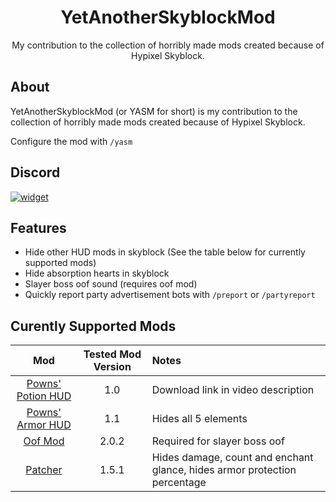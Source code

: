 <div align="center">
  
# YetAnotherSkyblockMod

My contribution to the collection of horribly made mods created because of Hypixel Skyblock.

</div>

## About

YetAnotherSkyblockMod (or YASM for short) is my contribution to the
collection of horribly made mods created because of Hypixel Skyblock.

Configure the mod with `/yasm`

## Discord

[![widget](https://inv.wtf/widget/djl)](https://inv.wtf/djl)

## Features

- Hide other HUD mods in skyblock (See the table below for currently supported mods)
- Hide absorption hearts in skyblock
- Slayer boss oof sound (requires oof mod)
- Quickly report party advertisement bots with `/preport` or `/partyreport`

## Curently Supported Mods

| Mod | Tested Mod Version  | Notes |
| :---: | :---: | :--- |
| [Powns' Potion HUD](https://www.youtube.com/watch?v=yI4p-2eK7yw) | 1.0 | Download link in video description
| [Powns' Armor HUD](https://download.powns.dev/armorhud189) | 1.1 | Hides all 5 elements
| [Oof Mod](https://www.youtube.com/watch?v=bUelJG5kGK0) | 2.0.2 | Required for slayer boss oof
| [Patcher](https://sk1er.club/mods/patcher) | 1.5.1 | Hides damage, count and enchant glance, hides armor protection percentage
